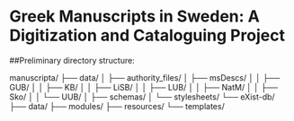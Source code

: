 Greek Manuscripts in Sweden: A Digitization and Cataloguing Project
===========


##Preliminary directory structure:

manuscripta/
├── data/
│   ├── authority_files/
│   ├── msDescs/
│   │   ├── GUB/
│   │   ├── KB/
│   │   ├── LiSB/
│   │   ├── LUB/
│   │   ├── NatM/
│   │   ├── Sko/
│   │   └── UUB/
│   ├── schemas/
│   └── stylesheets/
└── eXist-db/
    ├── data/
    ├── modules/
    ├── resources/
    └── templates/